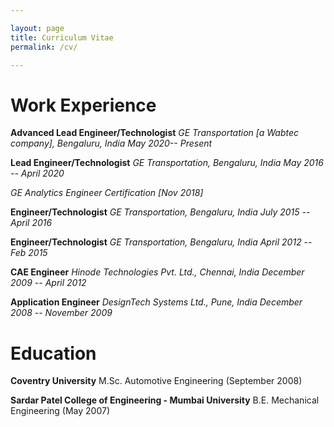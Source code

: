 ```yaml
---

layout: page
title: Curriculum Vitae
permalink: /cv/

---
```


# Work Experience

**Advanced Lead Engineer/Technologist**
*GE Transportation [a Wabtec company], Bengaluru, India*
*May 2020-- Present*

**Lead Engineer/Technologist**
*GE Transportation, Bengaluru, India*
*May 2016 -- April 2020*

*GE Analytics Engineer Certification [Nov 2018]*

**Engineer/Technologist**
*GE Transportation, Bengaluru, India*
*July 2015 -- April 2016*

**Engineer/Technologist**
*GE Transportation, Bengaluru, India*
*April 2012 -- Feb 2015*

**CAE Engineer**
*Hinode Technologies Pvt. Ltd., Chennai, India*
*December 2009 -- April 2012*

**Application Engineer**
*DesignTech Systems Ltd., Pune, India*
*December 2008 -- November 2009*

# Education

**Coventry University**
M.Sc. Automotive Engineering (September 2008)

**Sardar Patel College of Engineering - Mumbai University**
B.E. Mechanical Engineering (May 2007)
